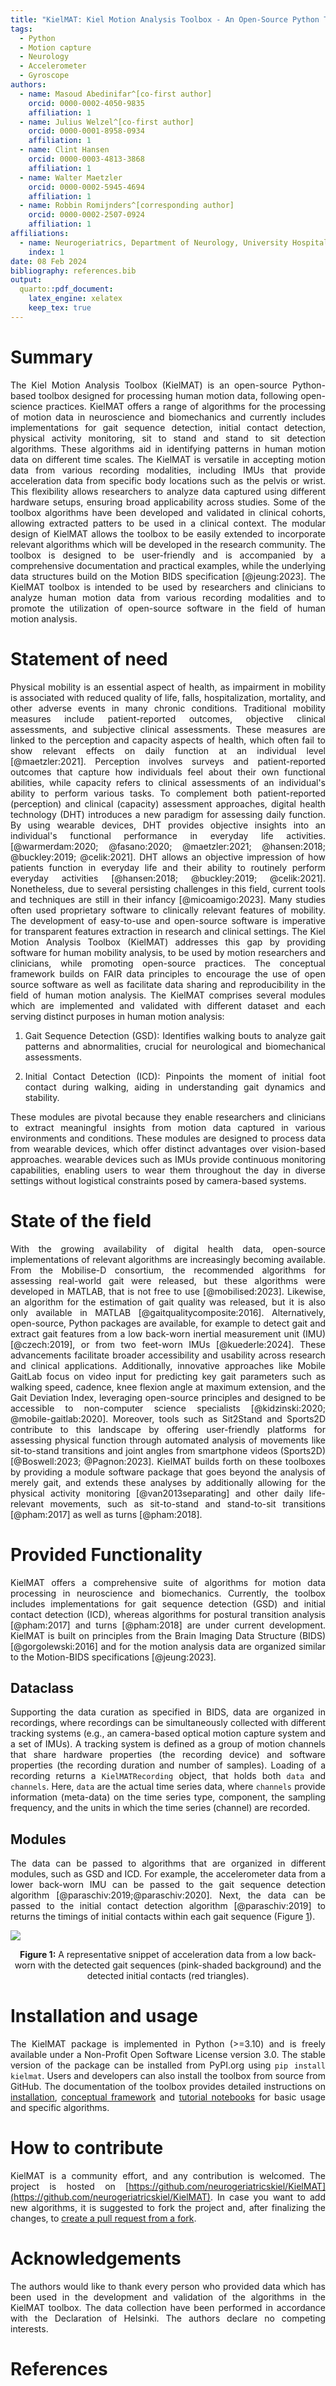 ```yaml
---
title: "KielMAT: Kiel Motion Analysis Toolbox - An Open-Source Python Toolbox for Analyzing Neurological Motion Data from Various Recording Modalities"
tags:
  - Python
  - Motion capture
  - Neurology
  - Accelerometer
  - Gyroscope
authors:
  - name: Masoud Abedinifar^[co-first author]
    orcid: 0000-0002-4050-9835
    affiliation: 1
  - name: Julius Welzel^[co-first author]
    orcid: 0000-0001-8958-0934
    affiliation: 1
  - name: Clint Hansen
    orcid: 0000-0003-4813-3868
    affiliation: 1
  - name: Walter Maetzler
    orcid: 0000-0002-5945-4694
    affiliation: 1
  - name: Robbin Romijnders^[corresponding author]
    orcid: 0000-0002-2507-0924
    affiliation: 1
affiliations:
  - name: Neurogeriatrics, Department of Neurology, University Hospital Schleswig-Holstein (USKH), Kiel Germany
    index: 1
date: 08 Feb 2024
bibliography: references.bib
output:
  quarto::pdf_document:
    latex_engine: xelatex
    keep_tex: true
---
```




<div style="text-align: justify;">

# Summary
The Kiel Motion Analysis Toolbox (KielMAT) is an open-source Python-based toolbox designed for processing human motion data, following open-science practices. KielMAT offers a range of algorithms for the processing of motion data in neuroscience and biomechanics and currently includes implementations for gait sequence detection, initial contact detection, physical activity monitoring, sit to stand and stand to sit detection algorithms. These algorithms aid in identifying patterns in human motion data on different time scales. The KielMAT is versatile in accepting motion data from various recording modalities, including IMUs that provide acceleration data from specific body locations such as the pelvis or wrist. This flexibility allows researchers to analyze data captured using different hardware setups, ensuring broad applicability across studies. Some of the toolbox algorithms have been developed and validated in clinical cohorts, allowing extracted patters to be used in a clinical context. The modular design of KielMAT allows the toolbox to be easily extended to incorporate relevant algorithms which will be developed in the research community. The toolbox is designed to be user-friendly and is accompanied by a comprehensive documentation and practical examples, while the underlying data structures build on the Motion BIDS specification [@jeung:2023]. The KielMAT toolbox is intended to be used by researchers and clinicians to analyze human motion data from various recording modalities and to promote the utilization of open-source software in the field of human motion analysis.

# Statement of need
Physical mobility is an essential aspect of health, as impairment in mobility is associated with reduced quality of life, falls, hospitalization, mortality, and other adverse events in many chronic conditions. Traditional mobility measures include patient-reported outcomes, objective clinical assessments, and subjective clinical assessments. These measures are linked to the perception and capacity aspects of health, which often fail to show relevant effects on daily function at an individual level [@maetzler:2021]. Perception involves surveys and patient-reported outcomes that capture how individuals feel about their own functional abilities, while capacity refers to clinical assessments of an individual's ability to perform various tasks. To complement both patient-reported (perception) and clinical (capacity) assessment approaches, digital health technology (DHT) introduces a new paradigm for assessing daily function. By using wearable devices, DHT provides objective insights into an individual's functional performance in everyday life activities. [@warmerdam:2020; @fasano:2020; @maetzler:2021; @hansen:2018; @buckley:2019; @celik:2021]. DHT allows an objective impression of how patients function in everyday life and their ability to routinely perform everyday activities [@hansen:2018; @buckley:2019; @celik:2021]. Nonetheless, due to several persisting challenges in this field, current tools and techniques are still in their infancy [@micoamigo:2023]. Many studies often used proprietary software to clinically relevant features of mobility. The development of easy-to-use and open-source software is imperative for transparent features extraction in research and clinical settings. The Kiel Motion Analysis Toolbox (KielMAT) addresses this gap by providing software for human mobility analysis, to be used by motion researchers and clinicians, while promoting open-source practices. The conceptual framework builds on FAIR data principles to encourage the use of open source software as well as facilitate data sharing and reproducibility in the field of human motion analysis. The KielMAT comprises several modules which are implemented and validated with different dataset and each serving distinct purposes in human motion analysis:

1. Gait Sequence Detection (GSD): Identifies walking bouts to analyze gait patterns and abnormalities, crucial for neurological and biomechanical assessments.

2. Initial Contact Detection (ICD): Pinpoints the moment of initial foot contact during walking, aiding in understanding gait dynamics and stability.

These modules are pivotal because they enable researchers and clinicians to extract meaningful insights from motion data captured in various environments and conditions. These modules are designed to process data from wearable devices, which offer distinct advantages over vision-based approaches. wearable devices such as IMUs provide continuous monitoring capabilities, enabling users to wear them throughout the day in diverse settings without logistical constraints posed by camera-based systems.

# State of the field
With the growing availability of digital health data, open-source implementations of relevant algorithms are increasingly becoming available. From the Mobilise-D consortium, the recommended algorithms for assessing real-world gait were released, but these algorithms were developed in MATLAB, that is not free to use [@mobilised:2023]. Likewise, an algorithm for the estimation of gait quality was released, but it is also only available in MATLAB [@gaitqualitycomposite:2016]. Alternatively, open-source, Python packages are available, for example to detect gait and extract gait features from a low back-worn inertial measurement unit (IMU) [@czech:2019], or from two feet-worn IMUs [@kuederle:2024]. These advancements facilitate broader accessibility and usability across research and clinical applications. Additionally, innovative approaches like Mobile GaitLab focus on video input for predicting key gait parameters such as walking speed, cadence, knee flexion angle at maximum extension, and the Gait Deviation Index, leveraging open-source principles and designed to be accessible to non-computer science specialists [@kidzinski:2020; @mobile-gaitlab:2020]. Moreover, tools such as Sit2Stand and Sports2D contribute to this landscape by offering user-friendly platforms for assessing physical function through automated analysis of movements like sit-to-stand transitions and joint angles from smartphone videos (Sports2D) [@Boswell:2023; @Pagnon:2023]. KielMAT builds forth on these toolboxes by providing a module software package that goes beyond the analysis of merely gait, and extends these analyses by additionally allowing for the physical activity monitoring [@van2013separating] and other daily life-relevant movements, such as sit-to-stand and stand-to-sit transitions [@pham:2017] as well as turns [@pham:2018].

# Provided Functionality
KielMAT offers a comprehensive suite of algorithms for motion data processing in neuroscience and biomechanics. Currently, the toolbox includes implementations for gait sequence detection (GSD) and initial contact detection (ICD), whereas algorithms for postural transition analysis [@pham:2017] and turns [@pham:2018] are under current development. KielMAT is built on principles from the Brain Imaging Data Structure (BIDS) [@gorgolewski:2016] and for the motion analysis data are organized similar to the Motion-BIDS specifications [@jeung:2023].

## Dataclass
Supporting the data curation as specified in BIDS, data are organized in recordings, where recordings can be simultaneously collected with different tracking systems (e.g., an camera-based optical motion capture system and a set of IMUs). A tracking system is defined as a group of motion channels that share hardware properties (the recording device) and software properties (the recording duration and number of samples). Loading of a recording returns a `KielMATRecording` object, that holds both `data` and `channels`. Here, `data` are the actual time series data, where `channels` provide information (meta-data) on the time series type, component, the sampling frequency, and the units in which the time series (channel) are recorded.

## Modules
The data can be passed to algorithms that are organized in different modules, such as GSD and ICD. For example, the accelerometer data from a lower back-worn IMU can be passed to the gait sequence detection algorithm [@paraschiv:2019;@paraschiv:2020]. Next, the data can be passed to the initial contact detection algorithm [@paraschiv:2019] to returns the timings of initial contacts within each gait sequence (Figure [1](example_data.png)).

![](example_data.png)
<div style="text-align:center;">
<b>Figure 1:</b> A representative snippet of acceleration data from a low back-worn with the detected gait sequences (pink-shaded background) and the detected initial contacts (red triangles).
</div>

# Installation and usage
The KielMAT package is implemented in Python (>=3.10) and is freely available under a Non-Profit Open Software License version 3.0. The stable version of the package can be installed from PyPI.org using `pip install kielmat`. Users and developers can also install the toolbox from source from GitHub. The documentation of the toolbox provides detailed instructions on [installation](https://neurogeriatricskiel.github.io/KielMAT/#installation), [conceptual framework](https://neurogeriatricskiel.github.io/KielMAT/#data-classes-conceptual-framework) and [tutorial notebooks](https://neurogeriatricskiel.github.io/KielMAT/examples/) for basic usage and specific algorithms.

# How to contribute
KielMAT is a community effort, and any contribution is welcomed. The project is hosted on [https://github.com/neurogeriatricskiel/KielMAT](https://github.com/neurogeriatricskiel/KielMAT). In case you want to add new algorithms, it is suggested to fork the project and, after finalizing the changes, to [create a pull request from a fork](https://docs.github.com/de/pull-requests/collaborating-with-pull-requests/proposing-changes-to-your-work-with-pull-requests/creating-a-pull-request-from-a-fork).

# Acknowledgements
The authors would like to thank every person who provided data which has been used in the development and validation of the algorithms in the KielMAT toolbox.
The data collection have been performed in accordance with the Declaration of Helsinki. The authors declare no competing interests.

# References
